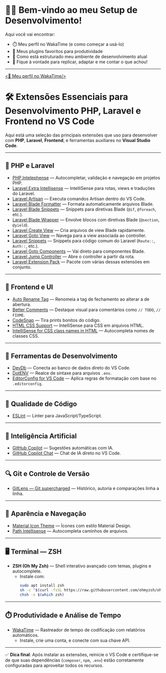 # 👨‍💻 Bem-vindo ao meu Setup de Desenvolvimento!

Aqui você vai encontrar:

- ⏱️ Meu perfil no WakaTime (e como começar a usá-lo)
- 🔌 Meus plugins favoritos para produtividade
- 🧰 Como está estruturado meu ambiente de desenvolvimento atual
- 💬 Fique à vontade para replicar, adaptar e me contar o que achou!

---

[<🧠  Meu perfil no WakaTime/>](https://wakatime.com/@ThiagoGuilherme71)

# 🛠️ Extensões Essenciais para Desenvolvimento PHP, Laravel e Frontend no VS Code

Aqui está uma seleção das principais extensões que uso para desenvolver com **PHP**, **Laravel**, **Frontend**, e ferramentas auxiliares no **Visual Studio Code**.

---

## 🐘 PHP e Laravel

- [PHP Intelephense](https://marketplace.visualstudio.com/items?itemName=bmewburn.vscode-intelephense-client) — Autocompletar, validação e navegação em projetos PHP.
- [Laravel Extra Intellisense](https://marketplace.visualstudio.com/items?itemName=amiralizadeh9480.laravel-extra-intellisense) — IntelliSense para rotas, views e traduções do Laravel.
- [Laravel Artisan](https://marketplace.visualstudio.com/items?itemName=onecentlin.laravel-artisan) — Executa comandos Artisan dentro do VS Code.
- [Laravel Blade Formatter](https://marketplace.visualstudio.com/items?itemName=ryu1kn.laravel-blade-formatter) — Formata automaticamente arquivos Blade.
- [Laravel Blade Snippets](https://marketplace.visualstudio.com/items?itemName=onecentlin.laravel-blade-snippets) — Snippets para diretivas Blade (`@if`, `@foreach`, etc.).
- [Laravel Blade Wrapper](https://marketplace.visualstudio.com/items?itemName=ryu1kn.laravel-blade-wrapper) — Envolve blocos com diretivas Blade (`@section`, `@yield`).
- [Laravel Create View](https://marketplace.visualstudio.com/items?itemName=ryu1kn.laravel-create-view) — Cria arquivos de view Blade rapidamente.
- [Laravel Goto View](https://marketplace.visualstudio.com/items?itemName=ryu1kn.laravel-goto-view) — Navega para a view associada ao controller.
- [Laravel Snippets](https://marketplace.visualstudio.com/items?itemName=onecentlin.laravel-snippets) — Snippets para código comum do Laravel (`Route::`, `Auth::`, etc.).
- [Laravel Goto Components](https://marketplace.visualstudio.com/items?itemName=ryu1kn.laravel-goto-components) — Vai direto para componentes Blade.
- [Laravel Jump Controller](https://marketplace.visualstudio.com/items?itemName=ryu1kn.laravel-jump-controller) — Abre o controller a partir da rota.
- [Laravel Extension Pack](https://marketplace.visualstudio.com/items?itemName=ryu1kn.laravel-extension-pack) — Pacote com várias dessas extensões em conjunto.

---

## 🎨 Frontend e UI

- [Auto Rename Tag](https://marketplace.visualstudio.com/items?itemName=formulahendry.auto-rename-tag) — Renomeia a tag de fechamento ao alterar a de abertura.
- [Better Comments](https://marketplace.visualstudio.com/items?itemName=aaraki.vscode-better-comments) — Destaque visual para comentários como `// TODO`, `// FIXME`.
- [CodeSnap](https://marketplace.visualstudio.com/items?itemName=adammaras.codesnap) — Tira prints bonitos do código.
- [HTML CSS Support](https://marketplace.visualstudio.com/items?itemName=ecmel.vscode-html-css) — IntelliSense para CSS em arquivos HTML.
- [IntelliSense for CSS class names in HTML](https://marketplace.visualstudio.com/items?itemName=Zignd.html-css-class-completion) — Autocompleta nomes de classes CSS.

---

## 🧰 Ferramentas de Desenvolvimento

- [DevDb](https://marketplace.visualstudio.com/items?itemName=devdb.devdb) — Conecta ao banco de dados direto do VS Code.
- [DotENV](https://marketplace.visualstudio.com/items?itemName=mikestead.dotenv) — Realce de sintaxe para arquivos `.env`.
- [EditorConfig for VS Code](https://marketplace.visualstudio.com/items?itemName=EditorConfig.editorconfig) — Aplica regras de formatação com base no `.editorconfig`.

---

## 🧪 Qualidade de Código

- [ESLint](https://marketplace.visualstudio.com/items?itemName=dbaeumer.vscode-eslint) — Linter para JavaScript/TypeScript.

---

## 🧠 Inteligência Artificial

- [GitHub Copilot](https://marketplace.visualstudio.com/items?itemName=GitHub.copilot) — Sugestões automáticas com IA.
- [GitHub Copilot Chat](https://marketplace.visualstudio.com/items?itemName=GitHub.copilot-chat) — Chat de IA direto no VS Code.

---

## 🔍 Git e Controle de Versão

- [GitLens — Git supercharged](https://marketplace.visualstudio.com/items?itemName=eamodio.gitlens) — Histórico, autoria e comparações linha a linha.

---

## 🎨 Aparência e Navegação

- [Material Icon Theme](https://marketplace.visualstudio.com/items?itemName=PKief.material-icon-theme) — Ícones com estilo Material Design.
- [Path Intellisense](https://marketplace.visualstudio.com/items?itemName=christian-kohler.path-intellisense) — Autocompleta caminhos de arquivos.

---

## 🖥️ Terminal — ZSH

- **ZSH (Oh My Zsh)** — Shell interativo avançado com temas, plugins e autocomplete.
  - Instale com:
    ```bash
    sudo apt install zsh
    sh -c "$(curl -fsSL https://raw.githubusercontent.com/ohmyzsh/ohmyzsh/master/tools/install.sh)"
    chsh -s $(which zsh)
    ```

---

## ⏱️ Produtividade e Análise de Tempo

- [WakaTime](https://marketplace.visualstudio.com/items?itemName=WakaTime.vscode-wakatime) — Rastreador de tempo de codificação com relatórios automáticos.
  - Instale, crie uma conta, e conecte com sua chave API.

---

✅ **Dica final**: Após instalar as extensões, reinicie o VS Code e certifique-se de que suas dependências (`composer`, `npm`, `.env`) estão corretamente configuradas para aproveitar todos os recursos.
